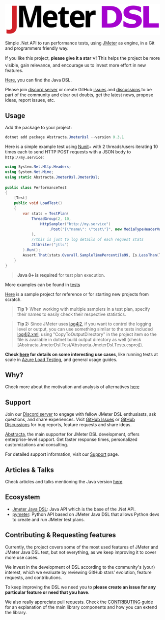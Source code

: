 ![logo](https://raw.githubusercontent.com/abstracta/jmeter-dotnet-dsl/main/docs/.vuepress/public/logo.svg)

Simple .Net API to run performance tests, using [JMeter](http://jmeter.apache.org/) as engine, in a Git and programmers friendly way. 

If you like this project, **please give it a star :star:!** This helps the project be more visible, gain relevance, and encourage us to invest more effort in new features.

[Here](https://abstracta.github.io/jmeter-java-dsl), you can find the Java DSL.

Please join [discord server](https://discord.gg/WNSn5hqmSd) or create GitHub [issues](https://github.com/abstracta/jmeter-dotnet-dsl/issues) and [discussions](https://github.com/abstracta/jmeter-dotnet-dsl/discussions) to be part of the community and clear out doubts, get the latest news, propose ideas, report issues, etc.

## Usage

Add the package to your project:

```powershell
dotnet add package Abstracta.JmeterDsl --version 0.3.1
``` 

Here is a simple example test using [Nunit](https://nunit.org/)+ with 2 threads/users iterating 10 times each to send HTTP POST requests with a JSON body to `http://my.service`:

```cs
using System.Net.Http.Headers;
using System.Net.Mime;
using static Abstracta.JmeterDsl.JmeterDsl;

public class PerformanceTest
{
    [Test]
    public void LoadTest()
    {
        var stats = TestPlan(
            ThreadGroup(2, 10,
                HttpSampler("http://my.service")
                    .Post("{\"name\": \"test\"}", new MediaTypeHeaderValue(MediaTypeNames.Application.Json))
            ),
            //this is just to log details of each request stats
            JtlWriter("jtls")
        ).Run();
        Assert.That(stats.Overall.SampleTimePercentile99, Is.LessThan(TimeSpan.FromSeconds(5)));
    }
}
```

> **Java 8+ is required** for test plan execution.

More examples can be found in [tests](Abstracta.JmeterDsl.Tests)

[Here](https://github.com/abstracta/jmeter-dotnet-dsl-sample) is a sample project for reference or for starting new projects from scratch.

> **Tip 1:** When working with multiple samplers in a test plan, specify their names to easily check their respective statistics.

> **Tip 2:** Since JMeter uses [log4j2](https://logging.apache.org/log4j/2.x/), if you want to control the logging level or output, you can use something similar to the tests included [log4j2.xml](Abstracta.JmeterDsl.Tests/log4j2.xml), using "CopyToOutputDirectory" in the project item so the file is available in dotnet build output directory as well (check [Abstracta.JmeterDsl.Test/Abstracta.JmeterDsl.Tests.csproj]).


**Check [here](https://abstracta.github.io/jmeter-dotnet-dsl/) for details on some interesting use cases**, like running tests at scale in [Azure Load Testing](https://azure.microsoft.com/en-us/products/load-testing/), and general usage guides.

## Why?

Check more about the motivation and analysis of alternatives [here](https://abstracta.github.io/jmeter-java-dsl/motivation/)

## Support

Join our [Discord server](https://discord.gg/WNSn5hqmSd) to engage with fellow JMeter DSL enthusiasts, ask questions, and share experiences. Visit [GitHub Issues](https://github.com/abstracta/jmeter-dotnet-dsl/issues) or [GitHub Discussions](https://github.com/abstracta/jmeter-dotnet-dsl/discussions) for bug reports, feature requests and share ideas.

[Abstracta](https://abstracta.us), the main supporter for JMeter DSL development, offers enterprise-level support. Get faster response times, personalized customizations and consulting.

For detailed support information, visit our [Support](https://abstracta.github.io/jmeter-dotnet-dsl/support) page.

## Articles & Talks

Check articles and talks mentioning the Java version [here](https://github.com/abstracta/jmeter-java-dsl#articles--talks).

## Ecosystem

* [Jmeter Java DSL](https://abstracta.github.io/jmeter-java-dsl): Java API which is the base of the .Net API.
* [pymeter](https://github.com/eldaduzman/pymeter): Python API based on JMeter Java DSL that allows Python devs to create and run JMeter test plans.

## Contributing & Requesting features

Currently, the project covers some of the most used features of JMeter and JMeter Java DSL test, but not everything, as we keep improving it to cover more use cases.

We invest in the development of DSL according to the community's (your) interest, which we evaluate by reviewing GitHub stars' evolution, feature requests, and contributions.

To keep improving the DSL we need you to **please create an issue for any particular feature or need that you have**.

We also really appreciate pull requests. Check the [CONTRIBUTING](CONTRIBUTING.md) guide for an explanation of the main library components and how you can extend the library.
